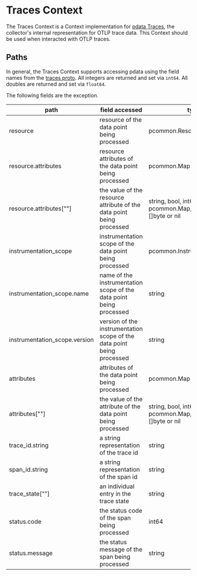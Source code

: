 # Traces Context

The Traces Context is a Context implementation for [pdata Traces](https://github.com/open-telemetry/opentelemetry-collector/tree/main/pdata/ptrace), the collector's internal representation for OTLP trace data.  This Context should be used when interacted with OTLP traces.

## Paths
In general, the Traces Context supports accessing pdata using the field names from the [traces proto](https://github.com/open-telemetry/opentelemetry-proto/blob/main/opentelemetry/proto/traces/v1/traces.proto).  All integers are returned and set via `int64`.  All doubles are returned and set via `float64`.

The following fields are the exception.

| path                          | field accessed                                                         | type                                                                    |
|-------------------------------|------------------------------------------------------------------------|-------------------------------------------------------------------------|
| resource                      | resource of the data point being processed                             | pcommon.Resource                                                        |
| resource.attributes           | resource attributes of the data point being processed                  | pcommon.Map                                                             |
| resource.attributes\[""\]     | the value of the resource attribute of the data point being processed  | string, bool, int64, float64, pcommon.Map, pcommon.Slice, []byte or nil |
| instrumentation_scope         | instrumentation scope of the data point being processed                | pcommon.InstrumentationScope                                            |
| instrumentation_scope.name    | name of the instrumentation scope of the data point being processed    | string                                                                  |
| instrumentation_scope.version | version of the instrumentation scope of the data point being processed | string                                                                  |
| attributes                    | attributes of the data point being processed                           | pcommon.Map                                                             |
| attributes\[""\]              | the value of the attribute of the data point being processed           | string, bool, int64, float64, pcommon.Map, pcommon.Slice, []byte or nil |
| trace_id.string               | a string representation of the trace id                                | string                                                                  |
| span_id.string                | a string representation of the span id                                 | string                                                                  |
| trace_state\[""\]             | an individual entry in the trace state                                 | string                                                                  |
| status.code                   | the status code of the span being processed                            | int64                                                                   |
| status.message                | the status message of the span being processed                         | string                                                                  |